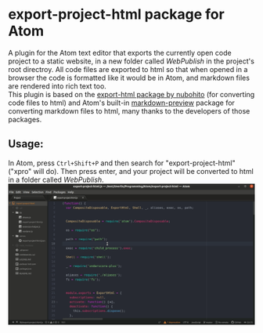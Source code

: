# export-project-html package for Atom

A plugin for the Atom text editor that exports the currently open code project to a static website, in a new folder called _WebPublish_ in the project's root directroy. All code files are exported to html so that when opened in a browser the code is formatted like it would be in Atom, and markdown files are rendered into rich text too.  
This plugin is based on the [export-html package by nubohito](https://atom.io/packages/export-html) (for converting code files to html) and Atom's built-in [markdown-preview](https://github.com/atom/markdown-preview) package for converting markdown files to html, many thanks to the developers of those packages.

## Usage:
In Atom, press `Ctrl+Shift+P` and then search for "export-project-html" ("xpro" will do). Then press enter, and your project will be converted to html in a folder called _WebPublish_.
![](Demo.gif)